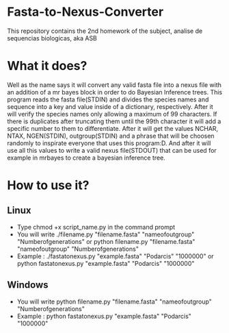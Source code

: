 # Fasta-to-Nexus-Converter
This repository contains the 2nd homework of the subject, analise de sequencias biologicas, aka ASB 

# What it does?
Well as the name says it will convert any valid fasta file into a nexus file with an addition of a mr bayes block in order to do Bayesian Inference trees. This program reads the fasta file(STDIN) and divides the species names and sequence into a key and value inside of a dictionary, respectively. After it will verify the species names only allowing a maximum of 99 characters. If there is duplicates after truncating them until the 99th character it will add a specific number to them to differentiate. After it will get the values NCHAR, NTAX, NGEN(STDIN), outgroup(STDIN) and a phrase that will be choosen randomly to inspirate everyone that uses this program:D. And after it will use all this values to write a valid nexus file(STDOUT) that can be used for example in mrbayes to create a bayesian inference tree.

# How to use it?
## Linux
- Type chmod +x script_name.py in the command prompt
- You will write ./filename.py "filename.fasta" "nameofoutgroup" "Numberofgenerations" or python filename.py "filename.fasta" "nameofoutgroup" "Numberofgenerations"
- Example : ./fastatonexus.py "example.fasta" "Podarcis" "1000000" or python fastatonexus.py "example.fasta" "Podarcis" "1000000"

## Windows
- You will write python filename.py "filename.fasta" "nameofoutgroup" "Numberofgenerations"
- Example : python fastatonexus.py "example.fasta" "Podarcis" "1000000"


